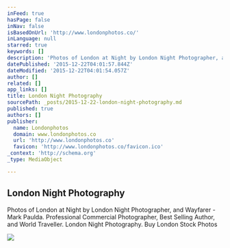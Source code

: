 ```yaml
---
inFeed: true
hasPage: false
inNav: false
isBasedOnUrl: 'http://www.londonphotos.co/'
inLanguage: null
starred: true
keywords: []
description: 'Photos of London at Night by London Night Photographer, and Wayfarer - Mark Paulda. Professional Commercial Photographer, Best Selling Author, and World Traveller. London Night Photography. Buy London Stock Photos'
datePublished: '2015-12-22T04:01:57.844Z'
dateModified: '2015-12-22T04:01:54.057Z'
author: []
related: []
app_links: []
title: London Night Photography
sourcePath: _posts/2015-12-22-london-night-photography.md
published: true
authors: []
publisher:
  name: Londonphotos
  domain: www.londonphotos.co
  url: 'http://www.londonphotos.co'
  favicon: 'http://www.londonphotos.co/favicon.ico'
_context: 'http://schema.org'
_type: MediaObject

---
```

<article style=""><h1>London Night Photography</h1><p>Photos of London at Night by London Night Photographer, and Wayfarer - Mark Paulda. Professional Commercial Photographer, Best Selling Author, and World Traveller. London Night Photography. Buy London Stock Photos</p><img src="https://s3-us-west-2.amazonaws.com/the-grid-img/p/2fcd6d828e9bfff8cfbbf3dc58e41d7ed9fa65b8.jpg" /></article>